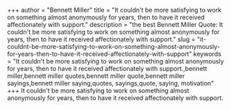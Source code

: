 +++
author = "Bennett Miller"
title = "It couldn't be more satisfying to work on something almost anonymously for years, then to have it received affectionately with support."
description = "the best Bennett Miller Quote: It couldn't be more satisfying to work on something almost anonymously for years, then to have it received affectionately with support."
slug = "it-couldnt-be-more-satisfying-to-work-on-something-almost-anonymously-for-years-then-to-have-it-received-affectionately-with-support"
keywords = "It couldn't be more satisfying to work on something almost anonymously for years, then to have it received affectionately with support.,bennett miller,bennett miller quotes,bennett miller quote,bennett miller sayings,bennett miller saying,quotes, sayings,quote, saying, motivation"
+++
It couldn't be more satisfying to work on something almost anonymously for years, then to have it received affectionately with support.
